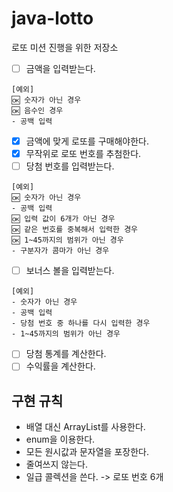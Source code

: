# java-lotto
로또 미션 진행을 위한 저장소
- [ ] 금액을 입력받는다.
```
[예외]
🆗 숫자가 아닌 경우
🆗 음수인 경우
- 공백 입력
```
- [x] 금액에 맞게 로또를 구매해야한다.
- [x] 무작위로 로또 번호를 추첨한다.
- [ ] 당첨 번호를 입력받는다.
```
[예외]
🆗 숫자가 아닌 경우
- 공백 입력
🆗 입력 값이 6개가 아닌 경우
🆗 같은 번호를 중복해서 입력한 경우
🆗 1~45까지의 범위가 아닌 경우
- 구분자가 콤마가 아닌 경우
```
- [ ] 보너스 볼을 입력받는다.
```
[예외]
- 숫자가 아닌 경우
- 공백 입력
- 당첨 번호 중 하나를 다시 입력한 경우
- 1~45까지의 범위가 아닌 경우
```
- [ ] 당첨 통계를 계산한다.
- [ ] 수익률을 계산한다.

## 구현 규칙
- 배열 대신 ArrayList를 사용한다.
- enum을 이용한다.
- 모든 원시값과 문자열을 포장한다.
- 줄여쓰지 않는다.
- 일급 콜렉션을 쓴다. -> 로또 번호 6개
